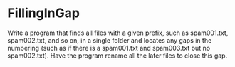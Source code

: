 # FillingInGap

Write a program that finds all files with a given prefix, such as spam001.txt,
spam002.txt, and so on, in a single folder and locates any gaps in the numbering (such as if there is a spam001.txt and spam003.txt but no spam002.txt).
Have the program rename all the later files to close this gap.
